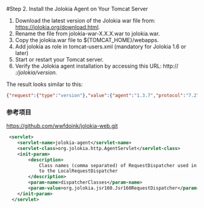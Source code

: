 #Step 2. Install the Jolokia Agent on Your Tomcat Server

1. Download the latest version of the Jolokia war file from: https://jolokia.org/download.html.
2. Rename the file from jolokia-war-X.X.X.war to jolokia.war.
3. Copy the jolokia.war file to ${TOMCAT_HOME}/webapps.
4. Add jolokia as role in tomcat-users.xml (mandatory for Jolokia 1.6 or later)
5. Start or restart your Tomcat server.
6. Verify the Jolokia agent installation by accessing this URL: http://<address>:<port>/jolokia/version.

The result looks similar to this:

```json
{"request":{"type":"version"},"value":{"agent":"1.3.7","protocol":"7.2","config":{"maxCollectionSize":"0","agentId":"10.152.24.99-29844-172f5788-servlet","debug":"false","agentType":"servlet","serializeException":"false","detectorOptions":"{}","dispatcherClasses":"org.jolokia.jsr160.Jsr160RequestDispatcher","maxDepth":"15","discoveryEnabled":"false","canonicalNaming":"true","historyMaxEntries":"10","includeStackTrace":"true","maxObjects":"0","debugMaxEntries":"100"},"info":{"product":"tomcat","vendor":"Apache","version":"8.5.23"}},"timestamp":1509955465,"status":200}
```



### 参考项目

https://github.com/wwfdoink/jolokia-web.git



```xml
 <servlet>
    <servlet-name>jolokia-agent</servlet-name>
    <servlet-class>org.jolokia.http.AgentServlet</servlet-class>
    <init-param>
        <description>
            Class names (comma separated) of RequestDispatcher used in addition
            to the LocalRequestDispatcher
        </description>
        <param-name>dispatcherClasses</param-name>
        <param-value>org.jolokia.jsr160.Jsr160RequestDispatcher</param-value>
    </init-param>
  </servlet>
```

